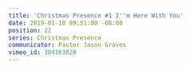 ```yaml
---
title: 'Christmas Presence #1 I''m Here With You'
date: 2019-01-10 09:51:00 -08:00
position: 22
series: Christmas Presence
communicator: Pastor Jason Graves
vimeo_id: 304163828
---
```


